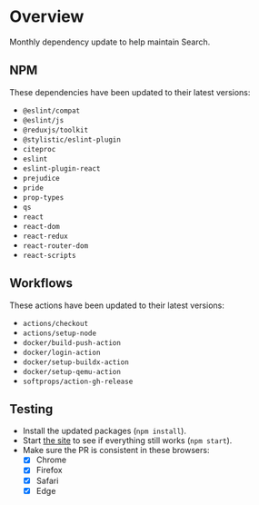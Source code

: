 # Overview
Monthly dependency update to help maintain Search.

## NPM
These dependencies have been updated to their latest versions:
- `@eslint/compat`
- `@eslint/js`
- `@reduxjs/toolkit`
- `@stylistic/eslint-plugin`
- `citeproc`
- `eslint`
- `eslint-plugin-react`
- `prejudice`
- `pride`
- `prop-types`
- `qs`
- `react`
- `react-dom`
- `react-redux`
- `react-router-dom`
- `react-scripts`

## Workflows
These actions have been updated to their latest versions:
- `actions/checkout`
- `actions/setup-node`
- `docker/build-push-action`
- `docker/login-action`
- `docker/setup-buildx-action`
- `docker/setup-qemu-action`
- `softprops/action-gh-release`

## Testing
- Install the updated packages (`npm install`).
- Start [the site](http://localhost:3000/everything) to see if everything still works (`npm start`).
- Make sure the PR is consistent in these browsers:
  - [x] Chrome
  - [x] Firefox
  - [x] Safari
  - [x] Edge
